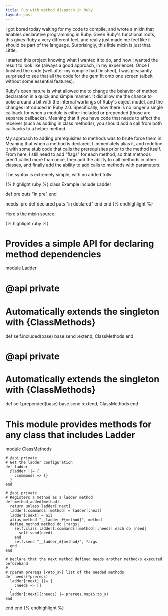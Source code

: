 ```yaml
---
title: Fun with method dispatch in Ruby
layout: post
---
```

I got bored today waiting for my code to compile, and wrote a mixin that enables declarative programming in Ruby. Given Ruby's functional roots, this gives Ruby a very different feel, and really just made me feel like it should be part of the language. Surprisingly, this little mixin is just that. Little.

I started this project knowing what I wanted it to do, and how I wanted the result to look like (always a good approach, in my experience). Once I finished the code (well after my compile had finished), I was pleasantly surprised to see that all the code for the gem fit onto one screen (albeit without some essential features).

Ruby's open nature is what allowed me to change the behavior of method declaration in a quick and simple manner. It did allow me the chance to poke around a bit with the internal workings of Ruby's object model, and the changes introduced in Ruby 2.0. Specifically, how there is no longer a single callback for when a module is either included or prepended (those are separate callbacks). Meaning that if you have code that needs to affect the receiver (such as adding in class methods), you should add a call from both callbacks to a helper method.

My approach to adding prerequisites to methods was to brute force them in. Meaning that when a method is declared, I immediately alias it, and redefine it with some stub code that calls the prerequisites prior to the method itself. From here, I still need to add "flags" for each method, so that methods aren't called more than once, then add the ability to call methods in other classes, and finally add the ability to add calls to methods with parameters.

The syntax is extremely simple, with no added frills:

{% highlight ruby %}
class Example
  include Ladder

  def pre
    puts "in pre"
  end

  needs :pre
  def declared
    puts "in declared"
  end
end
{% endhighlight %}

Here's the mixin source:

{% highlight ruby %}
# Provides a simple API for declaring method dependencies
module Ladder
  # @api private
  # Automatically extends the singleton with {ClassMethods}
  def self.included(base)
    base.send :extend, ClassMethods
  end

  # @api private
  # Automatically extends the singleton with {ClassMethods}
  def self.prepended(base)
    base.send :extend, ClassMethods
  end

  # This module provides methods for any class that includes Ladder
  module ClassMethods

    # @api private
    # Get the ladder configuration
    def ladder
      @ladder ||= {
        :commands => {}
      }
    end

    # @api private
    # Registers a method as a ladder method
    def method_added(method)
      return unless ladder[:next]
      ladder[:commands][method] = ladder[:next]
      ladder[:next] = nil
      alias_method "__ladder_#{method}", method
      define_method method do |*args|
        self.class.ladder[:commands][method][:needs].each do |need|
          self.send(need)
        end
        self.send "__ladder_#{method}", *args
      end
    end

    # Declare that the next method defined needs another method/s executed beforehand
    #
    # @param prereqs [<#to_s>] list of the needed methods
    def needs(*prereqs)
      ladder[:next] ||= {
        :needs => []
      }
      ladder[:next][:needs] |= prereqs.map(&:to_s)
    end
  end
end
{% endhighlight %}